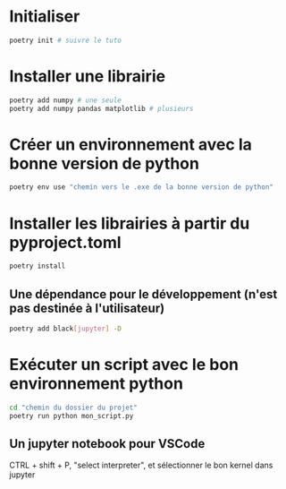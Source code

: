# Initialiser 
```bash
poetry init # suivre le tuto
```

# Installer une librairie
```bash
poetry add numpy # une seule
poetry add numpy pandas matplotlib # plusieurs
```
# Créer un environnement avec la bonne version de python
```bash
poetry env use "chemin vers le .exe de la bonne version de python"
```

# Installer les librairies à partir du pyproject.toml
```bash
poetry install
```
## Une dépendance pour le développement (n'est pas destinée à l'utilisateur)
```bash
poetry add black[jupyter] -D
```

# Exécuter un script avec le bon environnement python
```bash
cd "chemin du dossier du projet"
poetry run python mon_script.py
```
## Un jupyter notebook pour VSCode
CTRL + shift + P, "select interpreter", et sélectionner le bon kernel dans jupyter

